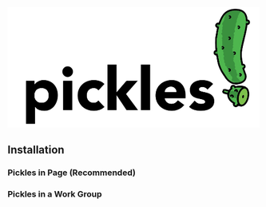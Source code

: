 
![](./img/pickles-banner.png)


## Installation

### Pickles in Page (Recommended)


### Pickles in a Work Group



